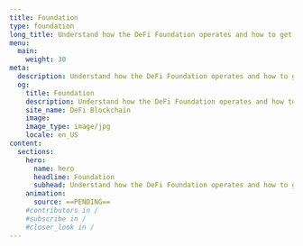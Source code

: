 ```yaml
---
title: Foundation
type: foundation
long_title: Understand how the DeFi Foundation operates and how to get involved.
menu:
  main:
    weight: 30
meta:
  description: Understand how the DeFi Foundation operates and how to get involved.
  og:
    title: Foundation
    description: Understand how the DeFi Foundation operates and how to get involved.
    site_name: DeFi Blockchain
    image: 
    image_type: image/jpg
    locale: en_US
content:
  sections:
    hero:
      name: hero
      headline: Foundation
      subhead: Understand how the DeFi Foundation operates and how to get involved.
    animation:
      source: ==PENDING==
    #contributors in /
    #subscribe in /
    #closer_look in /
---
```

